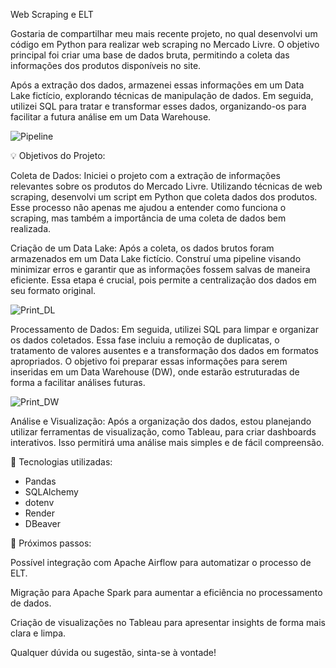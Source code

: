 Web Scraping e ELT

Gostaria de compartilhar meu mais recente projeto, no qual desenvolvi um código em Python para realizar web scraping no Mercado Livre. O objetivo principal foi criar uma base de dados bruta, permitindo a coleta das informações dos produtos disponíveis no site.

Após a extração dos dados, armazenei essas informações em um Data Lake fictício, explorando técnicas de manipulação de dados. Em seguida, utilizei SQL para tratar e transformar esses dados, organizando-os para facilitar a futura análise em um Data Warehouse.

![Pipeline](https://github.com/user-attachments/assets/9ca482c3-2908-4da0-ad6c-110cd38603e2)

💡 Objetivos do Projeto:

Coleta de Dados: Iniciei o projeto com a extração de informações relevantes sobre os produtos do Mercado Livre. Utilizando técnicas de web scraping, desenvolvi um script em Python que coleta dados dos produtos. Esse processo não apenas me ajudou a entender como funciona o scraping, mas também a importância de uma coleta de dados bem realizada.

Criação de um Data Lake: Após a coleta, os dados brutos foram armazenados em um Data Lake fictício. Construí uma pipeline visando minimizar erros e garantir que as informações fossem salvas de maneira eficiente. Essa etapa é crucial, pois permite a centralização dos dados em seu formato original.

![Print_DL](https://github.com/user-attachments/assets/57734e9b-12b8-477d-83a0-2880d934d62c)

Processamento de Dados: Em seguida, utilizei SQL para limpar e organizar os dados coletados. Essa fase incluiu a remoção de duplicatas, o tratamento de valores ausentes e a transformação dos dados em formatos apropriados. O objetivo foi preparar essas informações para serem inseridas em um Data Warehouse (DW), onde estarão estruturadas de forma a facilitar análises futuras.

![Print_DW](https://github.com/user-attachments/assets/b5fe9f57-92bb-4b69-90d0-6402dcc9038c)

Análise e Visualização: Após a organização dos dados, estou planejando utilizar ferramentas de visualização, como Tableau, para criar dashboards interativos. Isso permitirá uma análise mais simples e de fácil compreensão.

🔧 Tecnologias utilizadas:

- Pandas
- SQLAlchemy
- dotenv
- Render
- DBeaver

🚀 Próximos passos:

Possível integração com Apache Airflow para automatizar o processo de ELT.

Migração para Apache Spark para aumentar a eficiência no processamento de dados.

Criação de visualizações no Tableau para apresentar insights de forma mais clara e limpa.

Qualquer dúvida ou sugestão, sinta-se à vontade!
